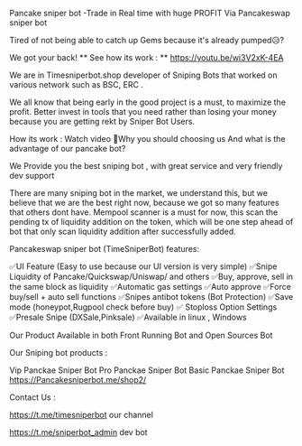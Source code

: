 Pancake sniper bot -Trade in Real time with huge PROFIT Via Pancakeswap sniper bot

Tired of not being able to catch up Gems because it's already pumped😥?

We got your back!
**
See how its work : **
https://youtu.be/wi3V2xK-4EA

We are in Timesniperbot.shop developer of Sniping Bots that worked on various network such as BSC, ERC .

We all know that being early in the good project is a must, to maximize the profit.
Better invest in tools that you need rather than losing your money because you are getting rekt by Sniper Bot Users.

How its work :
Watch video
🔰Why you should choosing us And what is the advantage of our pancake bot?

We Provide you the best sniping bot , with great service and very friendly dev support

There are many sniping bot in the market, we understand this, but we believe that we are the best right now, because we got so many features that others dont have.
Mempool scanner is a must for now, this scan the pending tx of liquidity addition on the token, which will be one step ahead of bot that only scan liquidity addition after successfully added.

Pancakeswap sniper bot (TimeSniperBot) features:

✅UI Feature (Easy to use because our UI version is very simple)
✅Snipe Liquidity of Pancake/Quickswap/Uniswap/ and others
✅Buy, approve, sell in the same block as liquidity
✅Automatic gas settings
✅Auto approve
✅Force buy/sell + auto sell functions
✅Snipes antibot tokens (Bot Protection)
✅Save mode (honeypot,Rugpool check before buy)
✅ Stoploss Option Settings
✅Presale Snipe (DXSale,Pinksale)
✅Available in linux , Windows

Our Product Available in both Front Running Bot and Open Sources Bot

Our Sniping bot products :

Vip Panckae Sniper Bot
Pro Panckae Sniper Bot
Basic Panckae Sniper Bot
https://Pancakesniperbot.me/shop2/

Contact Us :

https://t.me/timesniperbot our channel

https://t.me/sniperbot_admin dev bot
